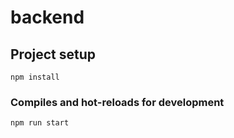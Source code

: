 # backend

## Project setup
```
npm install
```

### Compiles and hot-reloads for development
```
npm run start
```